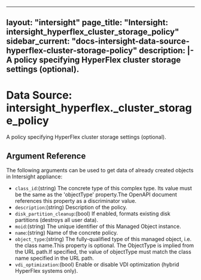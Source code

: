 
---
layout: "intersight"
page_title: "Intersight: intersight_hyperflex_cluster_storage_policy"
sidebar_current: "docs-intersight-data-source-hyperflex-cluster-storage-policy"
description: |-
A policy specifying HyperFlex cluster storage settings (optional).
---

# Data Source: intersight_hyperflex._cluster_storage_policy
A policy specifying HyperFlex cluster storage settings (optional).
## Argument Reference
The following arguments can be used to get data of already created objects in Intersight appliance:
* `class_id`:(string) The concrete type of this complex type. Its value must be the same as the 'objectType' property.The OpenAPI document references this property as a discriminator value. 
* `description`:(string) Description of the policy. 
* `disk_partition_cleanup`:(bool) If enabled, formats existing disk partitions (destroys all user data). 
* `moid`:(string) The unique identifier of this Managed Object instance. 
* `name`:(string) Name of the concrete policy. 
* `object_type`:(string) The fully-qualified type of this managed object, i.e. the class name.This property is optional. The ObjectType is implied from the URL path.If specified, the value of objectType must match the class name specified in the URL path. 
* `vdi_optimization`:(bool) Enable or disable VDI optimization (hybrid HyperFlex systems only). 
